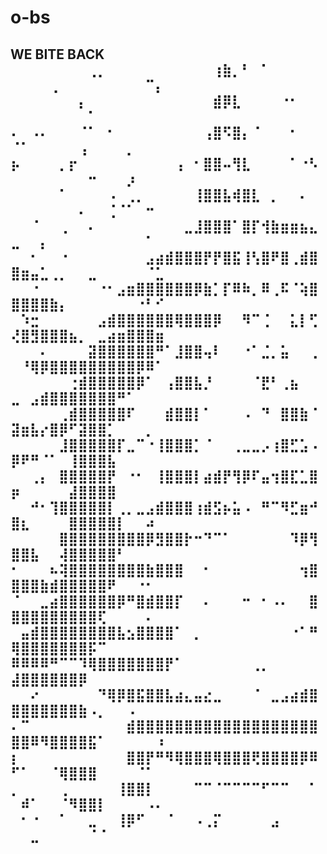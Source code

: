 # o-bs
## WE BITE BACK                          ⠀⠀⠀⠀⠀⠀⠀⠀⢀⡀⠀⠀⠀⠀⠀⠀⠀⠀⠀⠀⠀⢰⣷⡀⠃⠀⠁⠀⠀⠀⠀⠀⠀⠀⠀⠀⢀⠀⠀⠀⠀⠀⠀⠀⠀⠀⠉⡄             ⠀⠀⠀⠀⠀⠀⠀⡄⠀⠀⠀⠀⠀⠀⠀⠀⠀⠀⠀⠀⠀⣾⡿⣇⠀⠀⠀⠀⠐⠂⠀⠀⠀⠀⠀⠀⠀⠀⠀⠀⠁⠀⠀⠀⠀⠀⠀⠀             ⠄⠀⠠⠄⠀⠀⠀⠈⠁⠀⠂⠀⠀⠀⠀⠀⠀⠀⠀⠀⢠⣿⠫⣿⡄⠈⠀⠀⠀⠂⠀⠀⠈⠁⠀⠀⠀⠀⠀⢠⠀⠀⠀⠀⡀⠀⠀⠀             ⡦⠀⠀⠀⠀⡀⡖⠀⠀⠀⠀⠀⠀⠀⠀⠀⠀⢠⠀⠂⣿⣿⠤⢻⣇⠀⠀⠀⠀⠁⠐⠣⠀⠀⠀⠀⠀⠀⠀⠀⠒⠀⠀⠀⡰⠀⠀⠀             ⠀⠀⠀⠀⠀⠁⠀⠀⠀⠀⠠⠀⢀⡀⠀⠀⠀⠀⠀⢸⣿⣿⣧⢾⣿⣇⠀⡀⠀⠀⠄⠀⠀⠀⠀⠀⠀⠀⠀⠄⠀⠀⢈⠈⠁⠀⠒⠀             ⠀⠀⠈⠀⠀⢀⠀⠀⠄⠀⠀⠀⠀⠀⠀⠀⠀⠀⣀⣸⣿⣿⣿⠁⣿⡏⢺⣷⣶⣶⣦⣄⣀⠀⠀⡄⠀⠀⠀⠀⠀⠀⠀⠀⠀⠀⠁⠀             ⠀⠀⠂⠀⠀⠐⠀⠀⠀⠀⠀⠀⠀⠀⣠⣴⣾⣿⣿⣿⡟⡟⣿⣯⢸⢣⣿⠟⣿⢀⣾⣿⣿⣶⣤⣁⢀⡀⠀⠀⣀⠀⠀⠀⠀⠀⠈⣁             ⠀⠀⠐⠀⠀⠀⠀⠀⠀⠐⠂⣠⣶⣿⣿⣿⣿⣿⣿⡿⣷⡁⡏⠿⠷⡀⠿⢀⠯⠈⢵⣿⣿⣿⣿⣿⣷⡄⠀⠀⠀⠀⠀⠀⠀⠐⠃⠊             ⠀⠱⣒⠀⠀⠀⠀⠀⠀⣠⣾⣿⣿⣿⣿⣿⣿⢿⣿⣿⣿⡿⠀⠀⠻⠉⢈⠀⠀⣅⡇⢋⢜⣿⣻⣿⣿⣿⣦⡀⠀⣀⣴⣶⣿⣿⣿⣶             ⠀⠀⠀⠄⠀⠀⠀⠀⣽⣿⣿⣿⣿⣿⣿⠛⠁⣸⣿⣿⢤⠇⠀⠀⠐⠁⣈⡀⣥⠀⠀⢀⠀⠘⢿⡿⣿⣿⣿⣿⣿⣿⣿⣿⣿⡿⠿⠁             ⠀⠀⠀⠀⠀⠀⢐⣾⣿⣿⣿⣿⣿⡿⠁⠀⢠⣿⣿⣧⡘⠀⠀⠀⠀⠈⣟⠃⢀⣦⠀⠀⣀⠀⣠⣾⣿⣿⣿⣿⣿⣿⣿⠛⠁⠀⠀⠀             ⠀⠀⠀⠀⠀⢀⣾⣿⣿⣿⣿⣿⠏⠀⠀⠀⣾⣿⣿⡇⠁⠀⠀⠀⠠⠀⠙⠀⣿⣿⣷⠈⣽⣶⣧⡔⣿⡿⠋⣽⣿⣿⡁⠀⠀⠀⡀⠀             ⠀⠀⠀⠀⠀⣸⣿⣿⣿⣿⣿⡏⣀⠉⠐⢸⣿⣿⣿⡁⠈⠀⠀⢀⣀⣀⡠⢰⣿⣋⣡⠠⡿⠟⠛⠈⠁⠀⢸⣿⣿⣿⣧⠀⠀⠀⠀⠀             ⠀⠀⢀⡄⠀⣿⣿⣿⣿⣿⡟⠀⠐⠂⠀⢸⣿⣿⣿⡇⣴⣾⡟⢻⡿⠏⣤⢲⣿⣏⣁⣿⡶⠀⠀⠀⠀⠀⣼⣿⣿⣿⣿⠀⠀⠀⠀⠀             ⠀⠀⠚⠂⢹⣿⣿⣿⣿⣿⡇⢀⡀⣀⣠⣾⣿⣿⣿⢰⣾⣫⡦⣥⠠⠀⠛⠉⠻⣋⣶⠚⣿⣆⠀⠀⠀⠀⣿⣿⣿⣿⣿⡇⠀⠀⠴⠀             ⠀⠀⠀⠀⠀⣿⣿⣿⣿⣿⣿⣿⣿⣿⡿⣻⣿⣿⡗⠒⠙⠉⠁⠀⠀⠀⠀⠀⠀⠹⡿⢻⣿⣿⣧⠀⠀⢼⣿⣿⣿⣿⣿⠃⠀⠀⠀⠀             ⠂⠀⠀⠀⠦⢽⣿⣿⣿⣿⣿⣿⣿⣿⣷⣿⣿⣿⠀⠀⠂⠀⠀⠀⠀⠀⠀⠀⠀⠀⢲⣿⣿⣿⣿⣷⣾⣿⣿⣿⣿⣿⠟⠀⠀⠐⠂⠀             ⠈⠀⠀⣀⣴⣿⣿⣿⣿⣿⣿⡿⠛⣿⣾⣿⣿⡏⠀⠀⠄⠀⠀⠀⠒⠀⠂⠠⠄⠀⠀⣿⣿⣿⣿⣿⣿⣿⣿⣿⣿⢏⠀⠀⠀⠀⠄⠀             ⠀⣤⣾⣿⣿⣿⣿⣿⣿⣿⣿⣧⣢⣿⣿⣿⣿⠁⠀⡀⠀⠀⠀⠀⠀⠀⠀⠀⠀⠐⠁⠛⢿⣿⣿⣿⣿⣿⣿⣿⡯⠉⠀⠀⠀⠀⠀⠀             ⠿⠿⠿⠿⠛⠉⠉⠹⢿⣿⣿⣿⣿⣿⣿⣿⡟⠁⠀⠀⠀⠀⠀⠀⠀⢀⡀⠀⠀⠀⠀⠀⣼⣿⣿⣿⣿⣿⣿⡿⠀⠀⠀⠀⠀⠀⠀⠀             ⠀⠀⠔⠀⠀⠀⠀⠀⠀⠙⢿⡿⣿⣯⣿⣿⣧⣴⣄⣤⣔⣀⠀⠀⠀⠈⠀⣀⣠⣴⣾⣿⣿⣿⣿⣿⣿⣿⣿⣷⠠⡀⠀⠀⠠⠀⠀⠀             ⠄⠉⠀⠀⠀⠀⠀⠀⠀⠀⠀⠀⣾⣿⣿⣿⣿⣿⣿⣿⣿⣿⣿⣿⣿⣿⣿⣿⣿⣿⣿⣿⣿⣿⠿⠻⣿⣿⣿⣿⣯⠁⠀⠀⠀⠀⠀⠰             ⡆⠀⠀⠀⠀⠀⠀⠀⠀⠀⠀⠀⣿⣿⡟⠛⠻⢿⣿⣿⣿⢿⣿⣿⣿⢟⣿⣿⣿⣿⡿⠿⠋⠁⠀⠀⠈⢿⣿⣿⣿⠀⠀⠀⠀⠈⠁⠀             ⡀⠀⠀⠀⠀⢀⠀⠀⠀⠀⠀⢸⣿⣿⡇⠀⠀⠀⠀⠉⠉⠈⠉⠉⠉⠉⠋⠉⠉⠀⠀⠁⠀⠾⠁⠀⠀⠈⠻⣿⣿⡇⠀⠀⠀⠀⠠⠄             ⠀⠂⠐⠀⠀⠁⠀⠀⣀⠀⠀⢸⡿⠋⠀⠀⠈⠀⠀⠠⢀⡍⠀⠀⠀⠀⠀⣠⠀⠀⠀⠀⠀⠀⣀⠀⠀⠀⠀⠀⠈⠈⠀⠀⠀
